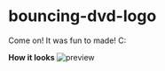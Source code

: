 # bouncing-dvd-logo

Come on! It was fun to made! C:

__How it looks__
![preview](https://i.imgur.com/sgYsqnc.gif)


